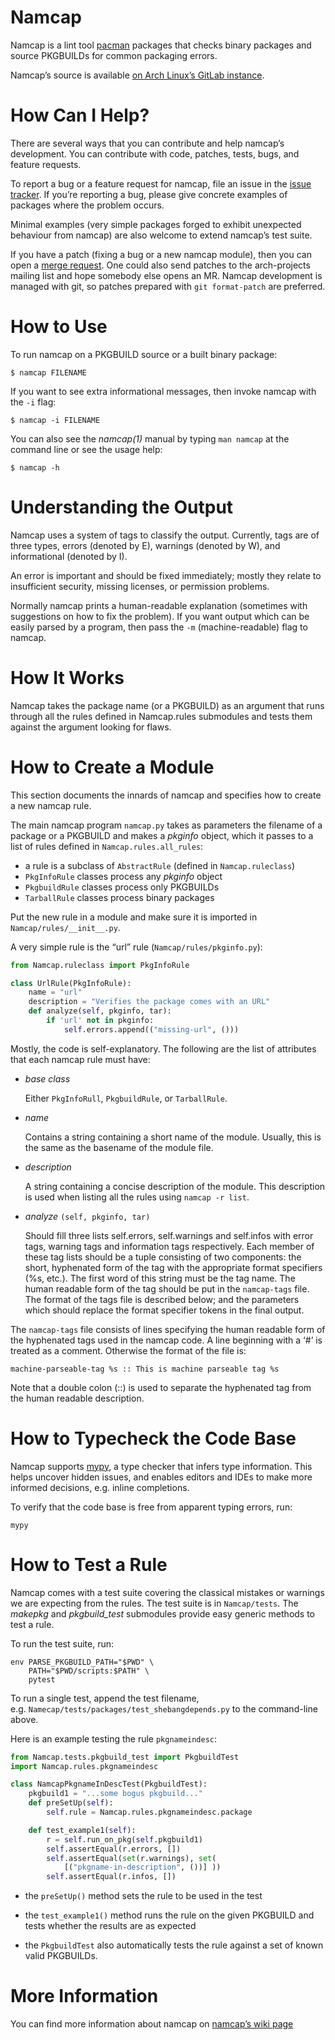 # Namcap

Namcap is a lint tool [pacman](https://gitlab.archlinux.org/pacman/pacman) packages that checks binary packages and source PKGBUILDs for common packaging errors.

Namcap’s source is available [on Arch Linux’s GitLab instance](https://gitlab.archlinux.org/pacman/namcap).

# How Can I Help?

There are several ways that you can contribute and help namcap’s development.
You can contribute with code, patches, tests, bugs, and feature requests.

To report a bug or a feature request for namcap, file an issue in the [issue tracker](https://gitlab.archlinux.org/pacman/namcap/-/issues).
If you’re reporting a bug, please give concrete examples of packages where the problem occurs.

Minimal examples (very simple packages forged to exhibit unexpected behaviour from namcap) are also welcome to extend namcap’s test suite.

If you have a patch (fixing a bug or a new namcap module), then you can open a [merge request](https://gitlab.archlinux.org/pacman/namcap/-/merge_requests).
One could also send patches to the arch-projects mailing list and hope somebody else opens an MR.
Namcap development is managed with git, so patches prepared with `git format-patch` are preferred.

# How to Use

To run namcap on a PKGBUILD source or a built binary package:

``` console
$ namcap FILENAME
```

If you want to see extra informational messages, then invoke namcap with the `-i` flag:

``` console
$ namcap -i FILENAME
```

You can also see the *namcap(1)* manual by typing `man namcap` at the command line or see the usage help:

``` console
$ namcap -h 
```

# Understanding the Output

Namcap uses a system of tags to classify the output. Currently, tags are of three types, errors (denoted by E), warnings (denoted by W), and informational
(denoted by I).

An error is important and should be fixed immediately; mostly they relate to insufficient security, missing licenses, or permission problems.

Normally namcap prints a human-readable explanation (sometimes with suggestions on how to fix the problem).
If you want output which can be easily parsed by a program, then pass the `-m` (machine-readable) flag to namcap.

# How It Works

Namcap takes the package name (or a PKGBUILD) as an argument that runs through all the rules defined in Namcap.rules submodules and tests them against the argument looking for flaws.

# How to Create a Module

This section documents the innards of namcap and specifies how to create a new namcap rule.

The main namcap program `namcap.py` takes as parameters the filename of a package or a PKGBUILD and makes a *pkginfo* object, which it passes to a list of rules defined in `Namcap.rules.all_rules`:

- a rule is a subclass of `AbstractRule` (defined in `Namcap.ruleclass`)
- `PkgInfoRule` classes process any *pkginfo* object
- `PkgbuildRule` classes process only PKGBUILDs
- `TarballRule` classes process binary packages

Put the new rule in a module and make sure it is imported in `Namcap/rules/__init__.py`.

A very simple rule is the “url” rule (`Namcap/rules/pkginfo.py`):

``` python
from Namcap.ruleclass import PkgInfoRule

class UrlRule(PkgInfoRule):
    name = "url"
    description = "Verifies the package comes with an URL"
    def analyze(self, pkginfo, tar):
        if 'url' not in pkginfo:
            self.errors.append(("missing-url", ()))
```

Mostly, the code is self-explanatory.
The following are the list of attributes that each namcap rule must have:

- *base class*

  Either `PkgInfoRull`, `PkgbuildRule`, or `TarballRule`.

- *name*

  Contains a string containing a short name of the module.
  Usually, this is the same as the basename of the module file.

- *description*

  A string containing a concise description of the module.
  This description is used when listing all the rules using `namcap -r list`.

- *analyze* `(self, pkginfo, tar)`

  Should fill three lists self.errors, self.warnings and self.infos with error tags, warning tags and information tags respectively.
  Each member of these tag lists should be a tuple consisting of two components: the short, hyphenated form of the tag with the appropriate format specifiers (%s, etc.).
  The first word of this string must be the tag name.
  The human readable form of the tag should be put in the `namcap-tags` file.
  The format of the tags file is described below; and the parameters which should replace the format specifier tokens in the final output.

The `namcap-tags` file consists of lines specifying the human readable form of the hyphenated tags used in the namcap code.
A line beginning with a ‘\#’ is treated as a comment.
Otherwise the format of the file is:

    machine-parseable-tag %s :: This is machine parseable tag %s

Note that a double colon (::) is used to separate the hyphenated tag from the human readable description.

# How to Typecheck the Code Base

Namcap supports [mypy](https://www.mypy-lang.org/), a type checker
that infers type information.
This helps uncover hidden issues, and enables editors and IDEs to
make more informed decisions, e.g. inline completions.

To verify that the code base is free from apparent typing errors,
run:

``` console
mypy
```

# How to Test a Rule

Namcap comes with a test suite covering the classical mistakes or warnings we are expecting from the rules.
The test suite is in `Namcap/tests`.
The *makepkg* and *pkgbuild_test* submodules provide easy generic methods to test a rule.

To run the test suite, run:

``` console
env PARSE_PKGBUILD_PATH="$PWD" \
    PATH="$PWD/scripts:$PATH" \
    pytest
```

To run a single test, append the test filename, e.g. `Namecap/tests/packages/test_shebangdepends.py` to the command-line above.

Here is an example testing the rule `pkgnameindesc`:

``` python
from Namcap.tests.pkgbuild_test import PkgbuildTest
import Namcap.rules.pkgnameindesc

class NamcapPkgnameInDescTest(PkgbuildTest):
    pkgbuild1 = "...some bogus pkgbuild..."
    def preSetUp(self):
        self.rule = Namcap.rules.pkgnameindesc.package

    def test_example1(self):
        r = self.run_on_pkg(self.pkgbuild1)
        self.assertEqual(r.errors, [])
        self.assertEqual(set(r.warnings), set(
            [("pkgname-in-description", ())] ))
        self.assertEqual(r.infos, [])
```

- the `preSetUp()` method sets the rule to be used in the test

- the `test_example1()` method runs the rule on the given PKGBUILD and tests whether the results are as expected

- the `PkgbuildTest` also automatically tests the rule against a set of known valid PKGBUILDs.

# More Information

You can find more information about namcap on [namcap’s wiki page](https://wiki.archlinux.org/title/Namcap)
